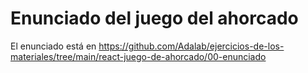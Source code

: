 # Enunciado del juego del ahorcado

El enunciado está en https://github.com/Adalab/ejercicios-de-los-materiales/tree/main/react-juego-de-ahorcado/00-enunciado